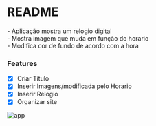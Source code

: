 # README

<p> - Aplicação mostra um relogio digital <br> 
        - Mostra imagem que muda em função do horario <br> 
        - Modifica cor de fundo de acordo com a hora
</p>


### Features

 - [x] Criar Titulo
 - [x] Inserir Imagens/modificada pelo Horario
 - [x] Inserir Relogio
 - [x] Organizar site

![app](https://user-images.githubusercontent.com/98619218/174005873-24b0bb6e-7f1a-4bfe-a87a-4db14e2d6978.gif)
